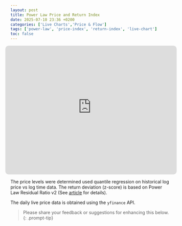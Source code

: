 ```yaml
---
layout: post
title: Power Law Price and Return Index
date: 2025-07-10 23:36 +0200
categories: ['Live Charts','Price & Flow']
tags: ['power-law', 'price-index', 'return-index', 'live-chart']
toc: false
---
```



<style>
/* #panel-wrapper {
    display: none;
}

main[aria-label="Main Content"] {
    max-width: 100% !important;
    flex: 0 0 100% !important;
    padding: 0 1rem !important;
} */

.iframe-responsive-wrapper {
    position: relative;
    overflow: hidden;
    width: 100%;
    padding-top: 75%; /* 16:9 Aspect Ratio */
}

.full-width-iframe-container {
    margin-left: -1rem;
    margin-right: -1rem;
}

@media (max-width: 768px) {
    .iframe-responsive-wrapper {
        padding-top: 450px;
    }
}
</style>



<link rel="stylesheet" type="text/css" href="/assets/css/spinner.css">
<link rel="stylesheet" type="text/css" href="/assets/css/dashboard.css">

<div class="full-width-iframe-container">
    <div class="iframe-responsive-wrapper">
        <iframe
            src="https://bitcoin-price-chart-5238b01498b6.herokuapp.com/"
            style="position: absolute; top: 0; left: 0; width: 100%; height: 100%; border:none; border-radius: 10px;">
        </iframe>
    </div>
</div>


The price levels were determined used quantile regression on historical log price vs log time data. The return deviation (z-score) is based on Power Law Residual Ratio v2 (See [article](/posts/power-law-residual-ratio-v2/) for details).

The daily live price data is obtained using the `yfinance` API. 

> Please share your feedback or suggestions for enhancing this below.
{: .prompt-tip} 